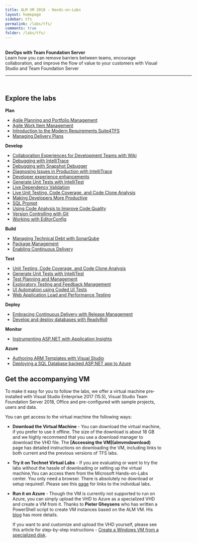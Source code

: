 ```yaml
---
title: ALM VM 2018 - Hands-on-Labs 
layout: homepage    
sidebar: tfs
permalink: /labs/tfs/
comments: true
folder: /labs/tfs/
---
```


<br />
<div class="tfsMain">
<div class="productcolmain">
  <div class="pageheader">
             <b>DevOps with Team Foundation Server</b> </div>
     <div class="herotext2">       
             Learn how you can remove barriers between teams, encourage collaboration, and improve the flow of value to your customers with Visual Studio and Team Foundation Server
  </div>
</div>
</div>

<hr align="center" width="600px"><br />
 <div class="clear"></div>

## Explore the labs

<div class="lablist">
    <div class="header2"> <b>Plan</b></div>
          <ul>
          <li> <a href="agile/">Agile Planning and Portfolio Management </a>    </li>
          <li> <a href="agileworkitems/">Agile Work Item Management </a>    </li>
          <li> <a href="smartword4tfs/">Introduction to the Modern Requirements Suite4TFS</a> </li>
          <li> <a href="deliveryplans/">Managing Delivery Plans</a></li>
        </ul>
  <div class="header2"> <b>Develop</b></div>
           <ul>
          <li> <a href="devteamcollaboration/">Collaboration Experiences for Development Teams with Wiki</a> </li>
          <li> <a href="debugging/">Debugging with IntelliTrace </a>    </li>
          <li> <a href="snapshotdebugger/">Debugging with Snapshot Debugger</a> </li>
          <li> <a href="intellitrace/">Diagnosing Issues in Production with IntelliTrace</a> </li>
          <li> <a href="devexp/">Developer experience enhancements</a> </li>
          <li> <a href="intellitest/">Generate Unit Tests with IntelliTest</a> </li>
          <li> <a href="livedependencyvalidation/">Live Dependency Validation</a> </li>
          <li> <a href="liveunittesting/">Live Unit Testing, Code Coverage, and Code Clone Analysis</a> </li>
          <li> <a href="vsproductivity/"> Making Developers More Productive</a> </li>
          <li> <a href="sqlprompt/"> SQL Prompt</a> </li>
          <li> <a href="codeanalysis/"> Using Code Analysis to Improve Code Quality</a> </li>
          <li> <a href="git/"> Version Controlling with Git </a> </li>
          <li> <a href="editorconfig/"> Working with EditorConfig</a> </li>
        </ul>
    <div class="header2"> <b>Build</b></div>
           <ul>
          <li> <a href="technicaldebt/">Managing Technical Debt with SonarQube </a>    </li>
          <li> <a href="packagemanagement/">Package Management  </a>    </li>
          <li> <a href="build/">Enabling Continuous Delivery </a> </li>
        </ul>
    <div class="header2"> <b>Test</b></div>
           <ul>
          <li> <a href="unittesting/">Unit Testing, Code Coverage, and Code Clone Analysis </a>    </li>
          <li> <a href="intellitest/">Generate Unit Tests with IntelliTest</a>    </li>
          <li> <a href="manualtesting/">Test Planning and Management </a> </li>
          <li> <a href="exploratorytesting/">Exploratory Testing and Feedback Management  </a>    </li>
          <li> <a href="codedui/">UI Automation using Coded UI Tests</a>    </li>
          <li> <a href="load/">Web Application Load and Performance Testing  </a> </li>
        </ul>
      <div class="header2"> <b>Deploy</b></div>
          <ul>
            <li> <a href="releasemanagement/">Embracing Continuous Delivery with Release Management </a>    </li>
            <li> <a href="readyroll/">Develop and deploy databases with ReadyRoll</a>    </li>
            </ul>
      <div class="header2"> <b>Monitor</b></div>
          <ul>
            <li> <a href="appinsights/">Instrumenting ASP.NET with Application Insights </a>    </li>
          </ul>
      <div class="header2"> <b>Azure</b></div>
          <ul>
            <li> <a href="armtemplates/">Authoring ARM Templates with Visual Studio </a>    </li>
            <li> <a href="aspnetazure/">Deploying a SQL Database backed ASP.NET app to Azure </a>    </li>
          </ul>
</div>
 <div class="clear"></div>

## Get the accompanying VM

To make it easy for you to follow the labs, we offer a virtual machine pre-installed with Visual Studio Enterprise 2017 (15.5),  Visual Studio Team Foundation Server 2018, Office and pre-configured with sample projects, users and data.

You can get access to the virtual machine the following ways:

- **Download the Virtual Machine** - You can download the virtual machine, if you prefer to use it offline. The size of the download is about 18 GB and we highly recommend that you use a download manager to download the VHD file. The **[Accessing the VM](almvmdownload\)** page has detailed instructions on downloading the VM, including links to both current and the previous versions of TFS labs.

- **Try it on Technet Virtual Labs** - If you are evaluating or want to try the labs without the hassle of downloading or setting up the virtual machine,You can access them from the Microsoft Hands-on-Labs center. You only need a browser. There is absolutely no download or setup required!. Please see this [page](technet/) for links to the individual labs.

- **Run it on Azure** - Though the VM is currently not supported to run on Azure, you can simply upload the VHD to Azure as a specialized VHD and create a VM from it. Thanks to **Pieter Gheysens** who has written a PowerShell script to create VM instances based on the ALM VM. His [blog](https://intovsts.net/2018/01/03/generating-azure-vms-from-a-specialized-vhd-file/) has more details.

  If you want to and customize and upload the VHD yourself, please see this article for step-by-step instructions - [Create a Windows VM from a specialized disk](https://docs.microsoft.com/en-us/azure/virtual-machines/windows/create-vm-specialized).
